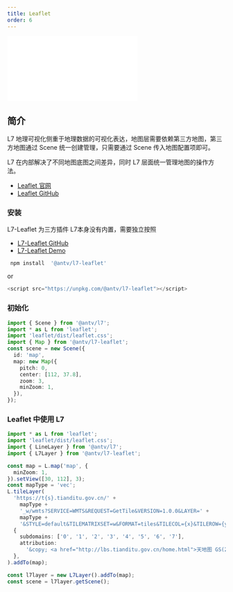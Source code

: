```yaml
---
title: Leaflet
order: 6
---
```


<embed src="@/docs/api/common/style.md"></embed>

## 简介

L7 地理可视化侧重于地理数据的可视化表达，地图层需要依赖第三方地图，第三方地图通过 Scene 统一创建管理，只需要通过 Scene 传入地图配置项即可。

L7 在内部解决了不同地图底图之间差异，同时 L7 层面统一管理地图的操作方法。

- [Leaflet 官网](https://leafletjs.com/)
- [Leaflet GitHub](https://github.com/antvis/l7-extensions/tree/master/packages/leaflet)

### 安装

L7-Leaflet 为三方插件 L7本身没有内置，需要独立按照

- [L7-Leaflet GitHub](https://github.com/antvis/l7-extensions/tree/master/packages/leaflet)
- [L7-Leaflet Demo ](https://l7-leaflet.antv.vision/)

```ts
 npm install  '@antv/l7-leaflet'

```

or

```js
<script src="https://unpkg.com/@antv/l7-leaflet"></script>
```

### 初始化

```ts
import { Scene } from '@antv/l7';
import * as L from 'leaflet';
import 'leaflet/dist/leaflet.css';
import { Map } from '@antv/l7-leaflet';
const scene = new Scene({
  id: 'map',
  map: new Map({
    pitch: 0,
    center: [112, 37.8],
    zoom: 3,
    minZoom: 1,
  }),
});
```

### Leaflet 中使用 L7

```ts
import * as L from 'leaflet';
import 'leaflet/dist/leaflet.css';
import { LineLayer } from '@antv/l7';
import { L7Layer } from '@antv/l7-leaflet';

const map = L.map('map', {
  minZoom: 1,
}).setView([30, 112], 3);
const mapType = 'vec';
L.tileLayer(
  'https://t{s}.tianditu.gov.cn/' +
    mapType +
    '_w/wmts?SERVICE=WMTS&REQUEST=GetTile&VERSION=1.0.0&LAYER=' +
    mapType +
    '&STYLE=default&TILEMATRIXSET=w&FORMAT=tiles&TILECOL={x}&TILEROW={y}&TILEMATRIX={z}&tk=b72aa81ac2b3cae941d1eb213499e15e',
  {
    subdomains: ['0', '1', '2', '3', '4', '5', '6', '7'],
    attribution:
      '&copy; <a href="http://lbs.tianditu.gov.cn/home.html">天地图 GS(2022)3124号 - 甲测资字1100471</a>',
  },
).addTo(map);

const l7layer = new L7Layer().addTo(map);
const scene = l7layer.getScene();
```
